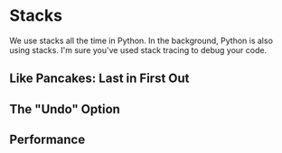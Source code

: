 # Stacks
We use stacks all the time in Python. In the background, Python is also using stacks. I'm sure you've used stack tracing to debug your code.
## Like Pancakes: Last in First Out

## The "Undo" Option
## Performance